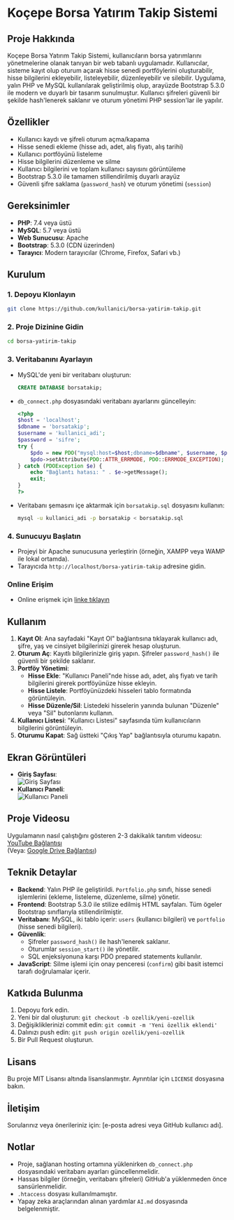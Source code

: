 # Koçepe Borsa Yatırım Takip Sistemi

## Proje Hakkında
Koçepe Borsa Yatırım Takip Sistemi, kullanıcıların borsa yatırımlarını yönetmelerine olanak tanıyan bir web tabanlı uygulamadır. Kullanıcılar, sisteme kayıt olup oturum açarak hisse senedi portföylerini oluşturabilir, hisse bilgilerini ekleyebilir, listeleyebilir, düzenleyebilir ve silebilir. Uygulama, yalın PHP ve MySQL kullanılarak geliştirilmiş olup, arayüzde Bootstrap 5.3.0 ile modern ve duyarlı bir tasarım sunulmuştur. Kullanıcı şifreleri güvenli bir şekilde hash'lenerek saklanır ve oturum yönetimi PHP session'lar ile yapılır.

## Özellikler
- Kullanıcı kaydı ve şifreli oturum açma/kapama
- Hisse senedi ekleme (hisse adı, adet, alış fiyatı, alış tarihi)
- Kullanıcı portföyünü listeleme
- Hisse bilgilerini düzenleme ve silme
- Kullanıcı bilgilerini ve toplam kullanıcı sayısını görüntüleme
- Bootstrap 5.3.0 ile tamamen stillendirilmiş duyarlı arayüz
- Güvenli şifre saklama (`password_hash`) ve oturum yönetimi (`session`)

## Gereksinimler
- **PHP**: 7.4 veya üstü
- **MySQL**: 5.7 veya üstü
- **Web Sunucusu**: Apache
- **Bootstrap**: 5.3.0 (CDN üzerinden)
- **Tarayıcı**: Modern tarayıcılar (Chrome, Firefox, Safari vb.)

## Kurulum

### 1. Depoyu Klonlayın
```bash
git clone https://github.com/kullanici/borsa-yatirim-takip.git
```

### 2. Proje Dizinine Gidin
```bash
cd borsa-yatirim-takip
```

### 3. Veritabanını Ayarlayın
- MySQL'de yeni bir veritabanı oluşturun:
  ```sql
  CREATE DATABASE borsatakip;
  ```
- `db_connect.php` dosyasındaki veritabanı ayarlarını güncelleyin:
  ```php
  <?php
  $host = 'localhost';
  $dbname = 'borsatakip';
  $username = 'kullanici_adi';
  $password = 'sifre';
  try {
      $pdo = new PDO("mysql:host=$host;dbname=$dbname", $username, $password);
      $pdo->setAttribute(PDO::ATTR_ERRMODE, PDO::ERRMODE_EXCEPTION);
  } catch (PDOException $e) {
      echo "Bağlantı hatası: " . $e->getMessage();
      exit;
  }
  ?>
  ```
- Veritabanı şemasını içe aktarmak için `borsatakip.sql` dosyasını kullanın:
  ```bash
  mysql -u kullanici_adi -p borsatakip < borsatakip.sql
  ```

### 4. Sunucuyu Başlatın
- Projeyi bir Apache sunucusuna yerleştirin (örneğin, XAMPP veya WAMP ile lokal ortamda).
- Tarayıcıda `http://localhost/borsa-yatirim-takip` adresine gidin.

### Online Erişim
- Online erişmek için <a href = "http://95.130.171.20/~st22360859033"> linke tıklayın </a>

## Kullanım
1. **Kayıt Ol**: Ana sayfadaki "Kayıt Ol" bağlantısına tıklayarak kullanıcı adı, şifre, yaş ve cinsiyet bilgilerinizi girerek hesap oluşturun.
2. **Oturum Aç**: Kayıtlı bilgilerinizle giriş yapın. Şifreler `password_hash()` ile güvenli bir şekilde saklanır.
3. **Portföy Yönetimi**:
   - **Hisse Ekle**: "Kullanıcı Paneli"nde hisse adı, adet, alış fiyatı ve tarih bilgilerini girerek portföyünüze hisse ekleyin.
   - **Hisse Listele**: Portföyünüzdeki hisseleri tablo formatında görüntüleyin.
   - **Hisse Düzenle/Sil**: Listedeki hisselerin yanında bulunan "Düzenle" veya "Sil" butonlarını kullanın.
4. **Kullanıcı Listesi**: "Kullanıcı Listesi" sayfasında tüm kullanıcıların bilgilerini görüntüleyin.
5. **Oturumu Kapat**: Sağ üstteki "Çıkış Yap" bağlantısıyla oturumu kapatın.

## Ekran Görüntüleri
- **Giriş Sayfası**:  
  ![Giriş Sayfası](screenshots/login.png)
- **Kullanıcı Paneli**:  
  ![Kullanıcı Paneli](screenshots/dashboard.png)

## Proje Videosu
Uygulamanın nasıl çalıştığını gösteren 2-3 dakikalık tanıtım videosu:  
[YouTube Bağlantısı](https://www.youtube.com/watch?v=ornek-video-id)  
(Veya: [Google Drive Bağlantısı](https://drive.google.com/file/d/ornek-dosya-id/view?usp=sharing))

## Teknik Detaylar
- **Backend**: Yalın PHP ile geliştirildi. `Portfolio.php` sınıfı, hisse senedi işlemlerini (ekleme, listeleme, düzenleme, silme) yönetir.
- **Frontend**: Bootstrap 5.3.0 ile stilize edilmiş HTML sayfaları. Tüm ögeler Bootstrap sınıflarıyla stillendirilmiştir.
- **Veritabanı**: MySQL, iki tablo içerir: `users` (kullanıcı bilgileri) ve `portfolio` (hisse senedi bilgileri).
- **Güvenlik**: 
  - Şifreler `password_hash()` ile hash'lenerek saklanır.
  - Oturumlar `session_start()` ile yönetilir.
  - SQL enjeksiyonuna karşı PDO prepared statements kullanılır.
- **JavaScript**: Silme işlemi için onay penceresi (`confirm`) gibi basit istemci tarafı doğrulamalar içerir.

## Katkıda Bulunma
1. Depoyu fork edin.
2. Yeni bir dal oluşturun: `git checkout -b ozellik/yeni-ozellik`
3. Değişikliklerinizi commit edin: `git commit -m 'Yeni özellik eklendi'`
4. Dalınızı push edin: `git push origin ozellik/yeni-ozellik`
5. Bir Pull Request oluşturun.

## Lisans
Bu proje MIT Lisansı altında lisanslanmıştır. Ayrıntılar için `LICENSE` dosyasına bakın.

## İletişim
Sorularınız veya önerileriniz için: [e-posta adresi veya GitHub kullanıcı adı].

## Notlar
- Proje, sağlanan hosting ortamına yüklenirken `db_connect.php` dosyasındaki veritabanı ayarları güncellenmelidir.
- Hassas bilgiler (örneğin, veritabanı şifreleri) GitHub'a yüklenmeden önce sansürlenmelidir.
- `.htaccess` dosyası kullanılmamıştır.
- Yapay zeka araçlarından alınan yardımlar `AI.md` dosyasında belgelenmiştir.
